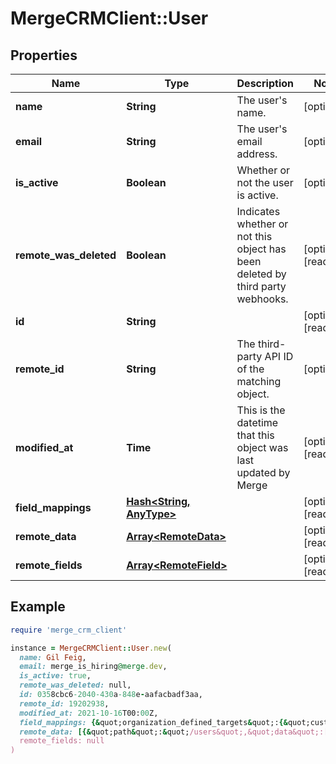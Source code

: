 # MergeCRMClient::User

## Properties

| Name | Type | Description | Notes |
| ---- | ---- | ----------- | ----- |
| **name** | **String** | The user&#39;s name. | [optional] |
| **email** | **String** | The user&#39;s email address. | [optional] |
| **is_active** | **Boolean** | Whether or not the user is active. | [optional] |
| **remote_was_deleted** | **Boolean** | Indicates whether or not this object has been deleted by third party webhooks. | [optional][readonly] |
| **id** | **String** |  | [optional][readonly] |
| **remote_id** | **String** | The third-party API ID of the matching object. | [optional] |
| **modified_at** | **Time** | This is the datetime that this object was last updated by Merge | [optional][readonly] |
| **field_mappings** | [**Hash&lt;String, AnyType&gt;**](AnyType.md) |  | [optional][readonly] |
| **remote_data** | [**Array&lt;RemoteData&gt;**](RemoteData.md) |  | [optional][readonly] |
| **remote_fields** | [**Array&lt;RemoteField&gt;**](RemoteField.md) |  | [optional][readonly] |

## Example

```ruby
require 'merge_crm_client'

instance = MergeCRMClient::User.new(
  name: Gil Feig,
  email: merge_is_hiring@merge.dev,
  is_active: true,
  remote_was_deleted: null,
  id: 0358cbc6-2040-430a-848e-aafacbadf3aa,
  remote_id: 19202938,
  modified_at: 2021-10-16T00:00Z,
  field_mappings: {&quot;organization_defined_targets&quot;:{&quot;custom_key&quot;:&quot;custom_value&quot;},&quot;linked_account_defined_targets&quot;:{&quot;custom_key&quot;:&quot;custom_value&quot;}},
  remote_data: [{&quot;path&quot;:&quot;/users&quot;,&quot;data&quot;:[&quot;Varies by platform&quot;]}],
  remote_fields: null
)
```


